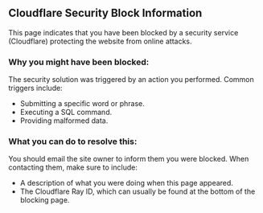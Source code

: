 ## Cloudflare Security Block Information

This page indicates that you have been blocked by a security service (Cloudflare) protecting the website from online attacks.

### Why you might have been blocked:
The security solution was triggered by an action you performed. Common triggers include:
*   Submitting a specific word or phrase.
*   Executing a SQL command.
*   Providing malformed data.

### What you can do to resolve this:
You should email the site owner to inform them you were blocked. When contacting them, make sure to include:
*   A description of what you were doing when this page appeared.
*   The Cloudflare Ray ID, which can usually be found at the bottom of the blocking page.